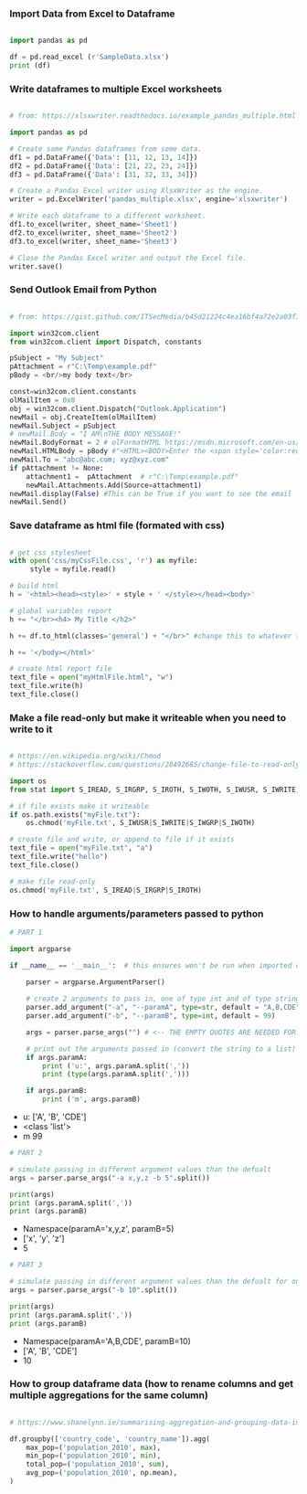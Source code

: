 ### Import Data from Excel to Dataframe

```python

import pandas as pd

df = pd.read_excel (r'SampleData.xlsx')
print (df)

```




### Write dataframes to multiple Excel worksheets

```python

# from: https://xlsxwriter.readthedocs.io/example_pandas_multiple.html

import pandas as pd

# Create some Pandas dataframes from some data.
df1 = pd.DataFrame({'Data': [11, 12, 13, 14]})
df2 = pd.DataFrame({'Data': [21, 22, 23, 24]})
df3 = pd.DataFrame({'Data': [31, 32, 33, 34]})

# Create a Pandas Excel writer using XlsxWriter as the engine.
writer = pd.ExcelWriter('pandas_multiple.xlsx', engine='xlsxwriter')

# Write each dataframe to a different worksheet.
df1.to_excel(writer, sheet_name='Sheet1')
df2.to_excel(writer, sheet_name='Sheet2')
df3.to_excel(writer, sheet_name='Sheet3')

# Close the Pandas Excel writer and output the Excel file.
writer.save()

```


### Send Outlook Email from Python

```python

# from: https://gist.github.com/ITSecMedia/b45d21224c4ea16bf4a72e2a03f741af

import win32com.client
from win32com.client import Dispatch, constants

pSubject = "My Subject"
pAttachment = r"C:\Temp\example.pdf"
pBody = <br/>my body text</br>

const=win32com.client.constants
olMailItem = 0x0
obj = win32com.client.Dispatch("Outlook.Application")
newMail = obj.CreateItem(olMailItem)
newMail.Subject = pSubject
# newMail.Body = "I AM\nTHE BODY MESSAGE!"
newMail.BodyFormat = 2 # olFormatHTML https://msdn.microsoft.com/en-us/library/office/aa219371(v=office.11).aspx
newMail.HTMLBody = pBody #"<HTML><BODY>Enter the <span style='color:red'>message</span> text here.</BODY></HTML>"
newMail.To = "abc@abc.com; xyz@xyz.com"
if pAttachment != None:
    attachment1 =  pAttachment  # r"C:\Temp\example.pdf"
    newMail.Attachments.Add(Source=attachment1)
newMail.display(False) #This can be True if you want to see the email
newMail.Send()

 ```



### Save dataframe as html file (formated with css)

```python

# get css stylesheet
with open('css/myCssFile.css', 'r') as myfile:
     style = myfile.read()

# build html
h = '<html><head><style>' + style + ' </style></head><body>'

# global variables report
h += "</br><h4> My Title </h2>" 

h += df.to_html(classes='general') + "</br>" #change this to whatever the style sheet specifies it as

h += '</body></html>'

# create html report file
text_file = open("myHtmlFile.html", "w")
text_file.write(h)
text_file.close()
```

### Make a file read-only but make it writeable when you need to write to it

```python

# https://en.wikipedia.org/wiki/Chmod
# https://stackoverflow.com/questions/28492685/change-file-to-read-only-mode-in-python

import os
from stat import S_IREAD, S_IRGRP, S_IROTH, S_IWOTH, S_IWUSR, S_IWRITE, S_IWGRP

# if file exists make it writeable
if os.path.exists("myFile.txt"):
    os.chmod('myFile.txt', S_IWUSR|S_IWRITE|S_IWGRP|S_IWOTH)

# create file and write, or append to file if it exists
text_file = open("myFile.txt", "a")
text_file.write("hello")
text_file.close()

# make file read-only
os.chmod('myFile.txt', S_IREAD|S_IRGRP|S_IROTH)
```



### How to handle arguments/parameters passed to python

```python
# PART 1

import argparse

if __name__ == '__main__':  # this ensures won't be run when imported otherwise it is by default
    
    parser = argparse.ArgumentParser()

    # create 2 arguments to pass in, one of type int and of type string (but to be used as a list) and set default values
    parser.add_argument("-a", "--paramA", type=str, default = "A,B,CDE")
    parser.add_argument("-b", "--paramB", type=int, default = 99)

    args = parser.parse_args("") # <-- THE EMPTY QUOTES ARE NEEDED FOR JUPYTER NOTEBOOK - REMOVE THEM IN THE .PY FILE (ELSE IT WON'T WORK)

    # print out the arguments passed in (convert the string to a list)
    if args.paramA:
        print ('u:', args.paramA.split(','))
        print (type(args.paramA.split(',')))

    if args.paramB:
        print ('m', args.paramB)
 ```       
- u: ['A', 'B', 'CDE']
- <class 'list'>
- m 99

```python
# PART 2

# simulate passing in different argument values than the defualt
args = parser.parse_args("-a x,y,z -b 5".split())

print(args)
print (args.paramA.split(','))
print (args.paramB)
```
- Namespace(paramA='x,y,z', paramB=5)
- ['x', 'y', 'z']
- 5

```python
# PART 3

# simulate passing in different argument values than the defualt for only one of the arguments
args = parser.parse_args("-b 10".split())

print(args)
print (args.paramA.split(','))
print (args.paramB)
```
- Namespace(paramA='A,B,CDE', paramB=10)
- ['A', 'B', 'CDE']
- 10




### How to group dataframe data (how to rename columns and get multiple aggregations for the same column)
```python

# https://www.shanelynn.ie/summarising-aggregation-and-grouping-data-in-python-pandas/

df.groupby(['country_code', 'country_name']).agg(
    max_pop=('population_2010', max),
    min_pop=('population_2010', min),
    total_pop=('population_2010', sum),
    avg_pop=('population_2010', np.mean),
)
```
